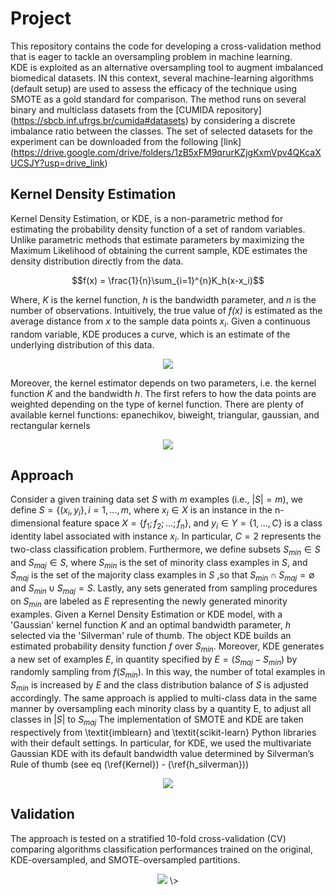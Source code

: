 # Project
This repository contains the code for developing a cross-validation method that is eager to tackle an oversampling problem in machine learning.  
KDE is exploited as an alternative oversampling tool to augment imbalanced biomedical datasets. IN this context, several machine-learning algorithms (default setup) are used to assess the efficacy of the technique using SMOTE as a gold standard for comparison. 
The method runs on several binary and multiclass datasets from the [CUMIDA repository] (https://sbcb.inf.ufrgs.br/cumida#datasets) by considering a discrete imbalance ratio between the classes. The set of selected datasets for the experiment can be downloaded from the following [link] (https://drive.google.com/drive/folders/1zB5xFM9qrurKZjgKxmVpv4QKcaXUCSJY?usp=drive_link)


## Kernel Density Estimation
Kernel Density Estimation, or KDE, is a non-parametric method for estimating the probability density function of a set of random variables. Unlike parametric methods that estimate parameters by maximizing the Maximum Likelihood of obtaining the current sample, KDE estimates the density distribution directly from the data. 
<p align="center">
   $$f(x) = \frac{1}{n}\sum_{i=1}^{n}K_h(x-x_i)$$
</p>

Where, $\mathit{K}$  is the kernel function, $\mathit{h}$  is the bandwidth parameter, and $\mathit{n}$  is the number of observations. Intuitively, the true value of $\mathit{f(x)}$ is estimated as the average distance from $\mathit{x}$  to the sample data points $x_i$.  Given a continuous random variable, KDE produces a curve, which is an estimate of the underlying distribution of this data.

<p align="center">
  <img src=https://github.com/user-attachments/assets/77c6285b-f25d-4ae9-97a4-e795ce9995d5\>
</p>


Moreover, the kernel estimator depends on two parameters, i.e. the kernel function $\mathit{K}$  and the bandwidth $\mathit{h}$.
The first refers to how the data points are weighted depending on the type of kernel function. There are plenty of available kernel functions: epanechikov, biweight, triangular, gaussian, and rectangular kernels

<p align="center">
  <img src=https://github.com/user-attachments/assets/7a29f9bf-2a3f-49af-a738-f3d34c6f833f\>
</p>

## Approach
Consider a given training data set $S$ with $m$ examples (i.e., $|S| = m$), we define $S = \{(x_i,y_i\}, i = 1,...,m$, where $x_i \in X$ is an instance in the n-dimensional feature space $X = \{ f_1;f_2; ... ;f_n \}$, and $y_i \in Y = \{1,...,C\}$ is a class identity label associated with instance $x_i$. In particular, $C = 2$ represents the two-class classification problem. Furthermore, we define subsets $S_{min} \in S$ and $S_{maj} \in S$, where $S_{min}$ is the set of minority class examples in $S$, and $S_{maj}$ is the set of the majority class examples in $S$ ,so that $S_{min} \cap S_{maj}= \emptyset$ and $S_{min} \cup S_{maj}= {S}$. Lastly, any sets generated from sampling procedures on $S_{min}$ are labeled as $E$ representing the newly generated minority examples. 
Given a Kernel Density Estimation or KDE model, with a 'Gaussian' kernel function $K$ and an optimal bandwidth parameter, $h$ selected via the 'Silverman' rule of thumb. The object KDE builds an estimated probability density function $f$ over $S_{min}$. Moreover, KDE generates a new set of examples $E$, in quantity specified by $E = ( S_{maj} - S_{min})$ by randomly sampling from $f(S_{min})$. In this way, the number of total examples in $S_{min}$ is increased by $E$ and the class distribution balance of $S$ is adjusted accordingly. The same approach is applied to multi-class data in the same manner by oversampling each minority class by a quantity E, to adjust all classes in $|S|$ to $S_{maj}$
The implementation of SMOTE and KDE are taken respectively from \textit{imblearn} and \textit{scikit-learn} Python libraries with their default settings. In particular, for KDE, we
used the multivariate Gaussian KDE with its default bandwidth value determined by Silverman’s Rule of thumb (see eq  (\ref{Kernel}) - (\ref{h_silverman})) 
<p align="center">
   <img src=https://github.com/user-attachments/assets/785758b1-faee-4724-890f-8cabb23c935d\>

</p>
   
## Validation
The approach is tested on a stratified 10-fold cross-validation (CV) comparing algorithms classification performances trained on the original, KDE-oversampled, and SMOTE-oversampled partitions.

<p align="center">
  <img src=https://github.com/user-attachments/assets/17ef6e60-56bc-4f18-896e-2fe79dabf9f9\>
\>
</p>


<!--
## 2-Dimensional KDE visualization 


![KDE_ORI20240914_1851](https://github.com/user-attachments/assets/2cbfdb55-a1d8-454c-bf16-81d5d944fd6c)

![KDE_OVSAP20240914_1748](https://github.com/user-attachments/assets/69d0549a-3e32-465c-a618-09cf2345d46d)
--!>



